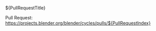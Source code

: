 ${PullRequestTitle}

Pull Request: https://projects.blender.org/blender/cycles/pulls/${PullRequestIndex}
